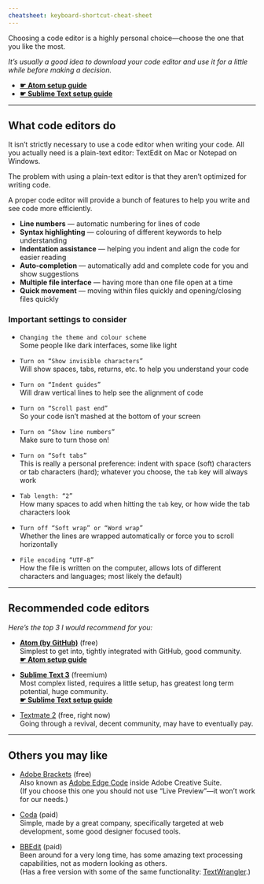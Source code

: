 ```yaml
---
cheatsheet: keyboard-shortcut-cheat-sheet
---
```


Choosing a code editor is a highly personal choice—choose the one that you like the most.

*It’s usually a good idea to download your code editor and use it for a little while before making a decision.*

- **[☛ Atom setup guide](/topics/atom/)**
- **[☛ Sublime Text setup guide](/topics/sublime-text/)**

---

## What code editors do

It isn’t strictly necessary to use a code editor when writing your code. All you actually need is a plain-text editor: TextEdit on Mac or Notepad on Windows.

The problem with using a plain-text editor is that they aren’t optimized for writing code.

A proper code editor will provide a bunch of features to help you write and see code more efficiently.

- **Line numbers** — automatic numbering for lines of code
- **Syntax highlighting** — colouring of different keywords to help understanding
- **Indentation assistance** — helping you indent and align the code for easier reading
- **Auto-completion** — automatically add and complete code for you and show suggestions
- **Multiple file interface** — having more than one file open at a time
- **Quick movement** — moving within files quickly and opening/closing files quickly

### Important settings to consider

- `Changing the theme and colour scheme`<br>
  Some people like dark interfaces, some like light

- `Turn on “Show invisible characters”`<br>
  Will show spaces, tabs, returns, etc. to help you understand your code

- `Turn on “Indent guides”`<br>
  Will draw vertical lines to help see the alignment of code

- `Turn on “Scroll past end”`<br>
  So your code isn’t mashed at the bottom of your screen

- `Turn on “Show line numbers”`<br>
  Make sure to turn those on!

- `Turn on “Soft tabs”`<br>
  This is really a personal preference: indent with space (soft) characters or tab characters (hard); whatever you choose, the `tab` key will always work

- `Tab length: “2”`<br>
  How many spaces to add when hitting the `tab` key, or how wide the tab characters look

- `Turn off “Soft wrap” or “Word wrap”`<br>
  Whether the lines are wrapped automatically or force you to scroll horizontally

- `File encoding “UTF-8”`<br>
  How the file is written on the computer, allows lots of different characters and languages; most likely the default)

---

## Recommended code editors

*Here’s the top 3 I would recommend for you:*

- **[Atom (by GitHub)](https://atom.io/)** (free)<br>
  Simplest to get into, tightly integrated with GitHub, good community.<br>
  **[☛ Atom setup guide](/topics/atom/)**

- **[Sublime Text 3](http://www.sublimetext.com/)** (freemium)<br>
  Most complex listed, requires a little setup, has greatest long term potential, huge community.<br>
  **[☛ Sublime Text setup guide](/topics/sublime-text/)**

- [Textmate 2](http://macromates.com/) (free, right now)<br>
  Going through a revival, decent community, may have to eventually pay.

---

## Others you may like

- [Adobe Brackets](http://brackets.io/) (free)<br>
  Also known as [Adobe Edge Code](https://creative.adobe.com/products/code) inside Adobe Creative Suite.<br>
  (If you choose this one you should not use “Live Preview”—it won’t work for our needs.)

- [Coda](https://www.panic.com/coda/) (paid)<br>
  Simple, made by a great company, specifically targeted at web development, some good designer focused tools.

- [BBEdit](http://www.barebones.com/products/bbedit/) (paid)<br>
  Been around for a very long time, has some amazing text processing capabilities, not as modern looking as others.<br>
  (Has a free version with some of the same functionality: [TextWrangler](http://www.barebones.com/products/textwrangler/).)
